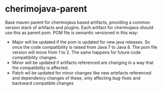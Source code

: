 cherimojava-parent
===========
Base maven parent for cherimojava based artifacts, providing a common version stack of artifacts and plugins. Each artifact for cherimojava should use this as parent pom.
POM file is semantic versioned in this way:

* Major will be updated if the pom is updated for new java releases. So once the code compatibility is raised from Java 7 to Java 8. The pom file version will move from 1 to 2. The same happens for future code compatibility changes.
* Minor will be updated if artifacts referenced are changing in a way that the compatibility is affected.
* Patch wil be updated for minor changes like new artefacts referenced and dependency changes of these, only affecting bug-fixes and backward compatible changes
